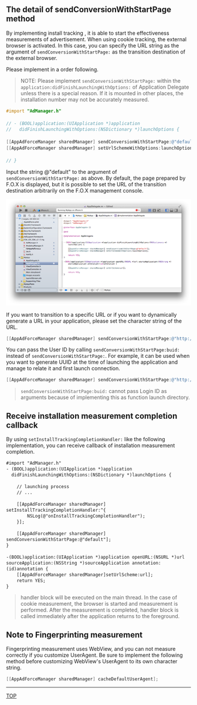 ## The detail of sendConversionWithStartPage method

By implementing install tracking , it is able to start the effectiveness measurements of advertisement. When using cookie tracking, the external browser is activated. In this case, you can specify the URL string as the argument of `sendConversionWithStartPage:` as the transition destination of the external browser.

Please implement in a order following.

> NOTE: Please implement `sendConversionWithStartPage:` within the `application:didFinishLaunchingWithOptions:` of Application Delegate unless there is a special reason. If it is mounted in other places, the installation number may not be accurately measured.

```objective-c
#import "AdManager.h"

// - (BOOL)application:(UIApplication *)application
//   didFinishLaunchingWithOptions:(NSDictionary *)launchOptions {

[[AppAdForceManager sharedManager] sendConversionWithStartPage:@"default"];
[[AppAdForceManager sharedManager] setUrlSchemeWithOptions:launchOptions];

// }
```

Input the string @"default" to the argument of `sendConversionWithStartPage:` as above. By default, the page prepared by F.O.X is displayed, but it is possible to set the URL of the transition destination arbitrarily on the F.O.X management console.

![sendConversion01](./img01.png)

If you want to transition to a specific URL or if you want to dynamically generate a URL in your application, please set the character string of the URL.

```objective-c
[[AppAdForceManager sharedManager] sendConversionWithStartPage:@"http://yourhost.com/yourpage.html"];
```

You can pass the User ID by calling `sendConversionWithStartPage:buid:` instead of `sendConversionWithStartPage:`. For example, it can be used when you want to generate UUID at the time of launching the application and manage to relate it and first launch connection.

```objective-c
[[AppAdForceManager sharedManager] sendConversionWithStartPage:@"http://yourhost.com/yourpage.html" buid:@"{your uniq id}"];
```
> `sendConversionWithStartPage:buid:` cannot pass Login ID as arguments because of implementing this as function launch directory.

## Receive installation measurement completion callback

By using `setInstallTrackingCompletionHandler:` like the following implementation, you can receive callback of installation measurement completion.

```objc
#import "AdManager.h"
- (BOOL)application:(UIApplication *)application
  didFinishLaunchingWithOptions:(NSDictionary *)launchOptions {

    // launching process
    // ...

    [[AppAdForceManager sharedManager] setInstallTrackingCompletionHandler:^{
        NSLog(@"onInstallTrackingCompletionHandler");
    }];

    [[AppAdForceManager sharedManager] sendConversionWithStartPage:@"default"];
}

-(BOOL)application:(UIApplication *)application openURL:(NSURL *)url sourceApplication:(NSString *)sourceApplication annotation:(id)annotation {
    [[AppAdForceManager sharedManager]setUrlScheme:url];
    return YES;
}
```

> handler block will be executed on the main thread.
> In the case of cookie measurement, the browser is started and measurement is performed. After the measurement is completed, handler block is called immediately after the application returns to the foreground.

## Note to Fingerprinting measurement

Fingerprinting measurement uses WebView, and you can not measure correctly if you customize UserAgent.
Be sure to implement the following method before customizing WebView's UserAgent to its own character string.

```objective-c
[[AppAdForceManager sharedManager] cacheDefaultUserAgent];
```

---
[TOP](/lang/en/README.md)
